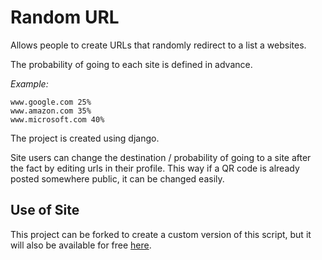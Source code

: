 # Random URL
Allows people to create URLs that randomly redirect to a list a websites. 

The probability of going to each site is defined in advance. 

*Example:*
```
www.google.com 25%
www.amazon.com 35%
www.microsoft.com 40%
```

The project is created using django.

Site users can change the destination / probability of going to a site after the fact by editing urls in their profile. This way if a QR code is already posted somewhere public, it can be changed easily.

## Use of Site
This project can be forked to create a custom version of this script, but it will also be available for free [here](url).
